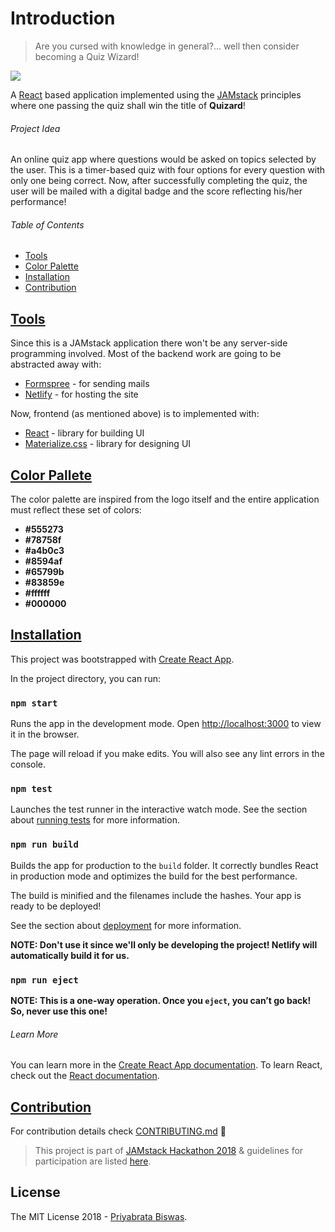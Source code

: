 # Introduction

> Are you cursed with knowledge in general?... well then consider becoming a Quiz Wizard!

![](https://github.com/pbiswas101/Quizard/blob/master/assets/logo.png)

A [React][1] based application implemented using the [JAMstack][2] principles where one passing the quiz shall win the title of **Quizard**!

###### Project Idea

An online quiz app where questions would be asked on topics selected by the user. This is a timer-based quiz with four options for every question with only one being correct. Now, after successfully completing the quiz, the user will be mailed with a digital badge and the score reflecting his/her performance!

###### Table of Contents

* <a href="#1">Tools</a>
* <a href="#2">Color Palette</a>
* <a href="#3">Installation</a>
* <a href="#4">Contribution</a>

## <a href="#1">Tools</a>

Since this is a JAMstack application there won't be any server-side programming involved. Most of the backend work are going to be abstracted away with:
- [Formspree][3] - for sending mails
- [Netlify][4] - for hosting the site

Now, frontend (as mentioned above) is to implemented with:
- [React][1] - library for building UI
- [Materialize.css][5] - library for designing UI

## <a href="#2">Color Pallete</a>

The color palette are inspired from the logo itself and the entire application must reflect these set of colors:

- <strong>#555273</strong>
- <strong>#78758f</strong>
- <strong>#a4b0c3</strong>
- <strong>#8594af</strong>
- <strong>#65799b</strong>
- <strong>#83859e</strong>
- <strong>#ffffff</strong>
- <strong>#000000</strong>

## <a href="#3">Installation</a>

This project was bootstrapped with [Create React App](https://github.com/facebook/create-react-app).

In the project directory, you can run:

### `npm start`

Runs the app in the development mode.
Open [http://localhost:3000](http://localhost:3000) to view it in the browser.

The page will reload if you make edits.
You will also see any lint errors in the console.

### `npm test`

Launches the test runner in the interactive watch mode.
See the section about [running tests](https://facebook.github.io/create-react-app/docs/running-tests) for more information.

### `npm run build`

Builds the app for production to the `build` folder.
It correctly bundles React in production mode and optimizes the build for the best performance.

The build is minified and the filenames include the hashes.
Your app is ready to be deployed!

See the section about [deployment](https://facebook.github.io/create-react-app/docs/deployment) for more information.

**NOTE: Don't use it since we'll only be developing the project! Netlify will automatically build it for us.**

### `npm run eject`

**NOTE: This is a one-way operation. Once you `eject`, you can’t go back! So, never use this one!**

###### Learn More

You can learn more in the [Create React App documentation](https://facebook.github.io/create-react-app/docs/getting-started).
To learn React, check out the [React documentation](https://reactjs.org/).

## <a href="#4">Contribution</a>

For contribution details check [CONTRIBUTING.md][6] :tada:

> This project is part of [JAMstack Hackathon 2018][7] & guidelines for participation are listed [here][8].

## License

The MIT License 2018 - [Priyabrata Biswas][9].

[1]: https://reactjs.org/
[2]: https://jamstack.org/
[3]: https://formspree.io/
[4]: https://www.netlify.com/
[5]: https://materializecss.com/
[6]: https://github.com/pbiswas101/Quizard/blob/master/CONTRIBUTING.md
[7]: https://hackathon.freecodecamp.org/
[8]: https://github.com/freeCodeCamp/2018-online-jamstack-hackathon
[9]: https://github.com/pbiswas101